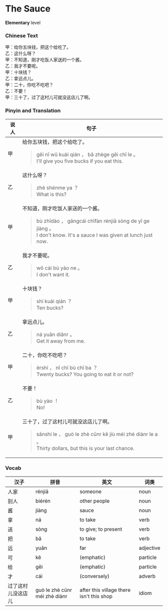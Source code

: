 # The Sauce
**Elementary** level
### Chinese Text
甲：给你五块钱，把这个给吃了。<br />乙：这什么呀？<br />甲：不知道，刚才吃饭人家送的一个酱。<br />乙：我才不要呢。<br />甲：十块钱？<br />乙：拿远点儿。<br />甲：二十，你吃不吃吧？<br />乙：不要！<br />甲：三十了，过了这村儿可就没这店儿了啊。

### Pinyin and Translation
|说人|句子|
|----|----|
|甲|给你五块钱，把这个给吃了。<blockquote>gěi nǐ wǔ kuài qián ， bǎ zhège gěi chī le 。<br />I'll give you five bucks if you eat this.</blockquote>|
|乙|这什么呀？<blockquote>zhè shénme ya ？<br />What is this?</blockquote>|
|甲|不知道，刚才吃饭人家送的一个酱。<blockquote>bù zhīdào ， gāngcái chīfàn rénjiā sòng de yī ge jiàng 。<br />I don't know. It's a sauce I was given at lunch just now.</blockquote>|
|乙|我才不要呢。<blockquote>wǒ cái bù yào ne 。<br />I don't want it.</blockquote>|
|甲|十块钱？<blockquote>shí kuài qián ？<br />Ten bucks?</blockquote>|
|乙|拿远点儿。<blockquote>ná yuǎn diǎnr 。<br />Get it away from me.</blockquote>|
|甲|二十，你吃不吃吧？<blockquote>èrshí ， nǐ chī bù chī ba ？<br />Twenty bucks? You going to eat it or not?</blockquote>|
|乙|不要！<blockquote>bù yào ！<br />No!</blockquote>|
|甲|三十了，过了这村儿可就没这店儿了啊。<blockquote>sānshí le ， guò le zhè cūnr kě jiù méi zhè diànr le a 。<br />Thirty dollars, but this is your last chance.</blockquote>|
### Vocab
|汉子|拼音|英文|词类|
|----|----|----|----|
|人家|rénjiā|someone|noun|
|别人|biérén|other people|noun|
|酱|jiàng|sauce|noun|
|拿|ná|to take|verb|
|送|sòng|to give; to present|verb|
|把|bǎ|to take|verb|
|远|yuǎn|far|adjective|
|可|kě|(emphatic)|particle|
|给|gěi|(emphatic)|particle|
|才|cái|(conversely)|adverb|
|过了这村儿没这店儿|guò le zhè cūnr méi zhè diànr|after this village there isn't this shop|idiom|